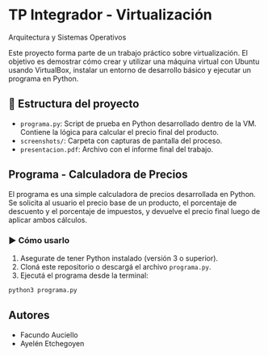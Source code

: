 # TP Integrador - Virtualización
Arquitectura y Sistemas Operativos

Este proyecto forma parte de un trabajo práctico sobre virtualización. El objetivo es demostrar cómo crear y utilizar una máquina virtual con Ubuntu usando VirtualBox, instalar un entorno de desarrollo básico y ejecutar un programa en Python.

## 📁 Estructura del proyecto

- `programa.py`: Script de prueba en Python desarrollado dentro de la VM. Contiene la lógica para calcular el precio final del producto.
- `screenshots/`: Carpeta con capturas de pantalla del proceso.
- `presentacion.pdf`: Archivo con el informe final del trabajo.


## Programa - Calculadora de Precios

El programa es una simple calculadora de precios desarrollada en Python. Se solicita al usuario el precio base de un producto, el porcentaje de descuento y el porcentaje de impuestos, y devuelve el precio final luego de aplicar ambos cálculos.


### ▶️ Cómo usarlo

1. Asegurate de tener Python instalado (versión 3 o superior).
2. Cloná este repositorio o descargá el archivo `programa.py`.
3. Ejecutá el programa desde la terminal:

```bash
python3 programa.py
```

## Autores
- Facundo Auciello
- Ayelén Etchegoyen